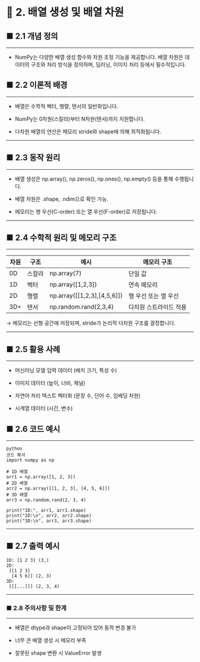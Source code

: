 
# 🔸 2. 배열 생성 및 배열 차원  

## ■ 2.1 개념 정의  
---

- NumPy는 다양한 배열 생성 함수와 차원 조정 기능을 제공합니다. 배열 차원은 데이터의 구조와 처리 방식을 정의하며, 딥러닝, 이미지 처리 등에서 필수적입니다.

## ■ 2.2 이론적 배경  
---

-  배열은 수학적 벡터, 행렬, 텐서의 일반화입니다.

-  NumPy는 0차원(스칼라)부터 N차원(텐서)까지 지원합니다.

-  다차원 배열의 연산은 메모리 stride와 shape에 의해 최적화됩니다.

---

## ■ 2.3 동작 원리  

---  

-  배열 생성은 np.array(), np.zeros(), np.ones(), np.empty() 등을 통해 수행됩니다.

-  배열 차원은 .shape, .ndim으로 확인 가능.

-  메모리는 행 우선(C-order) 또는 열 우선(F-order)로 저장됩니다.

---

## ■ 2.4 수학적 원리 및 메모리 구조

---

| 차원  | 구조  | 예시                             | 메모리 구조       |
| --- | --- | ------------------------------ | ------------ |
| 0D  | 스칼라 | np.array(7)                    | 단일 값         |
| 1D  | 벡터  | np.array(\[1,2,3])             | 연속 메모리       |
| 2D  | 행렬  | np.array(\[\[1,2,3],\[4,5,6]]) | 행 우선 또는 열 우선 |
| 3D+ | 텐서  | np.random.rand(2,3,4)          | 다차원 스트라이드 적용 |


→ 메모리는 선형 공간에 저장되며, stride가 논리적 다차원 구조를 결정합니다.

---

## ■ 2.5 활용 사례

---

-  머신러닝 모델 입력 데이터 (배치 크기, 특성 수)

-  이미지 데이터 (높이, 너비, 채널)

-  자연어 처리 텍스트 벡터화 (문장 수, 단어 수, 임베딩 차원)

-  시계열 데이터 (시간, 변수)

## ■ 2.6 코드 예시  
---  

```
python
코드 복사
import numpy as np

# 1D 배열
arr1 = np.array([1, 2, 3])
# 2D 배열
arr2 = np.array([[1, 2, 3], [4, 5, 6]])
# 3D 배열
arr3 = np.random.rand(2, 3, 4)

print("1D:", arr1, arr1.shape)
print("2D:\n", arr2, arr2.shape)
print("3D:\n", arr3, arr3.shape)
```

---

## ■ 2.7 출력 예시

```
1D: [1 2 3] (3,)
2D:
 [[1 2 3]
  [4 5 6]] (2, 3)
3D:
 [[[...]]] (2, 3, 4)
```

---

### ■ 2.8 주의사항 및 한계
---

-  배열은 dtype과 shape이 고정되어 있어 동적 변경 불가

-  너무 큰 배열 생성 시 메모리 부족

-  잘못된 shape 변환 시 ValueError 발생
